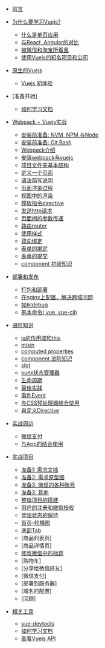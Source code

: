 * [前言](preface.md)
* [为什么要学习Vuejs? ](why_vue.md)
  * [什么是单页应用](single_page_app.md)
  * [与React, Angular的对比](vue_react_angular.md)
  * [被微信和淘宝所看重](wechat_and_weex.md)
  * [使用Vuejs的知名项目和公司](vuejs_projects.md)
* [原生的Vuejs](origin_vuejs.md)
  * [Vuejs 初体验](hello_world_bare_vuejs.md)
* [准备开始]
  * [如何学习文档](how_to_read_vuejs_document.md)
* [Webpack + Vuejs实战](vuejs_basic.md)
  * [安装前准备: NVM, NPM 与Node](nvm.md)
  * [安装前准备: Git Bash](git.md)
  * [Webpack介绍](webpack.md)
  * [安装webpack与vuejs](preparation.md)
  * [项目文件夹基本结构](file_structure.md)
  * [定义一个页面](define_a_page.md)
  * [语法简写说明](es_script.md)
  * [页面渲染过程](how_is_page_rendered.md)
  * [视图中的渲染](view_basic.md)
  * [模板指令directive](render_directive.md)
  * [发送http请求](http_request.md)
  * [页面间的参数传递](parse_paremters.md)
  * [路由router](router.md)
  * [使用样式](styling.md)
  * [双向绑定](v_bind.md)
  * [表单的绑定](form.md)
  * [表单的提交](form_submit.md)
  * [component 初级知识](component.md)
* [部署和发布](build_and_deploy.md)
  * [打包和部署](build_project.md)
  * [在nginx上配置，解决跨域问题](nginx_fix_cross_domain_problem.md)
  * [如何debug](how_to_debug.md)
  * [基本命令( vue, vue-cli)](basic_command_line.md)
* [进阶知识](advanced_vue.md)
  * [js的作用域和this](scope_and_this.md)
  * [mixin](mixin.md)
  * [computed properties](computed_properties_and_watchers.md)
  * [component 进阶知识](advanced_component.md)
  * [slot](slot.md)
  * [vuex状态管理器](vuex.md)
  * [生命周期](life_cycle.md)
  * [最佳实践](best_practices.md)
  * [事件Event](event.md)
  * [与CSS预处理器结合使用](scss_less.md)
  * [自定义Directive](custom_directive.md)
* [实战周边](real_world.md)
  * [微信支付](weixin_pay.md)
  * [与App的结合使用](hybrid_app.md)
* [实战项目](real_project.md)
  * [准备1: 需求文档](real_project_chapter/requirement.md)
  * [准备2: 需求原型图](real_project_chapter/mock_diagram.md)
  * [准备3: 微信的各种账号](real_project_chapter/register_wechat.md)
  * [准备3: 其他](real_project_chapter/team.md)
  * [整体项目的搭建](real_project_chapter/scaffold.md)
  * [用户的注册和微信授权](real_project_chapter/user_register.md)
  * [登陆状态的保持](real_project_chapter/user_state.md)
  * [首页-轮播图](real_project_chapter/slider.md)
  * [底部Tab](real_project_chapter/bottom_tab.md)
  * [商品列表页]
  * [商品详情页]
  * [修改微信中的标题](real_project_chapter/change_wechat_title.md)
  * [购物车]
  * [分享给微信好友]
  * [微信支付]
  * [部署到服务器]
  * [域名的配置]
  * [回顾]

* [相关工具](tools.md)
  * [vue-devtools](setup_vuejs_devtools.md)
  * [如何学习文档](how_to_read_vuejs_document.md)  
  * [查看Vuejs API](how_to_check_api.md)
